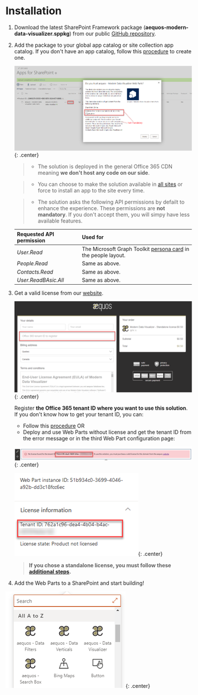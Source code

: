 # Installation

1. Download the latest SharePoint Framework package (**aequos-modern-data-visualizer.sppkg**) from our public [GitHub repository](https://github.com/aequos-solutions/modern-data-visualizer/releases).
2. Add the package to your global app catalog or site collection app catalog. If you don't have an app catalog, follow this [procedure](https://docs.microsoft.com/en-us/sharepoint/use-app-catalog) to create one.

    !["App Catalog "](./assets/app_catalog.png){: .center}

    > * The solution is deployed in the general Office 365 CDN meaning **we don't host any code on our side**.

    > * You can choose to make the solution available in [all sites](https://docs.microsoft.com/en-us/sharepoint/dev/spfx/tenant-scoped-deployment) or force to install an app to the site every time.

    > * The solution asks the following API permissions by defailt to enhance the experience. These permissions are **not mandatory**. If you don't accept them, you will simpy have less available features.

    | Requested API permission | Used for |
    | -------------- | --------- |
    | _User.Read_ | The Microsoft Graph Toolkit [persona card](https://docs.microsoft.com/en-us/graph/toolkit/components/person-card#microsoft-graph-permissions) in the people layout.  |
    | _People.Read_ | Same as above.
    | _Contacts.Read_ | Same as above.
    | _User.ReadBAsic.All_ | Same as above.

3. Get a valid license from our [website](https://www.aequos.ca). 

    !["Get license"](./assets/licenses.png){: .center}

    Register **the Office 365 tenant ID where you want to use this solution**. If you don't know how to get your tenant ID, you can:

    - Follow this [procedure](https://docs.microsoft.com/en-us/onedrive/find-your-office-365-tenant-id) OR
    - Deploy and use Web Parts without license and get the tenant ID from the error message or in the third Web Part configuration page:
    
    !["Get tenant ID "](./assets/get_tenant_id.png){: .center}

    !["Get tenant ID 2"](./assets/get_tenant_id2.png){: .center}

    > **If you chose a standalone license, you must follow these [additional steps](./setup_standalone.md).**

4. Add the Web Parts to a SharePoint and start building!

!["Available Web Parts"](./assets/webparts.png){: .center}
